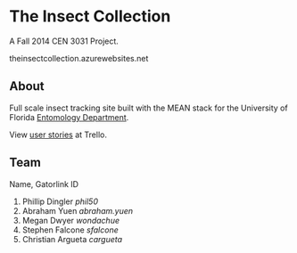 The Insect Collection
=====================
A Fall 2014 CEN 3031 Project.

theinsectcollection.azurewebsites.net

About
-----
Full scale insect tracking site built with the MEAN stack for the University of Florida [Entomology Department](http://entomology.ifas.ufl.edu/).

View [user stories](https://trello.com/b/j91AZlz5/user-stories) at Trello.

Team
----
Name, Gatorlink ID

1. Phillip Dingler *phil50*
2. Abraham Yuen *abraham.yuen*
3. Megan Dwyer *wondachue*
4. Stephen Falcone *sfalcone*
5. Christian Argueta *cargueta*
